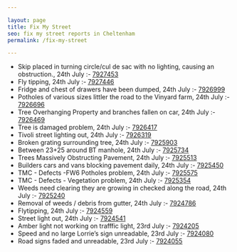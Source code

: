 ```yaml
---

layout: page
title: Fix My Street
seo: fix my street reports in Cheltenham
permalink: /fix-my-street

---
```


<!-- fix_marker starts -->

- Skip placed in turning circle/cul de sac with no lighting, causing an obstruction., 24th July :- [7927453](https://www.fixmystreet.com/report/7927453)
- Fly tipping, 24th July :- [7927446](https://www.fixmystreet.com/report/7927446)
- Fridge and chest of drawers have been dumped, 24th July :- [7926999](https://www.fixmystreet.com/report/7926999)
- Potholes of various sizes littler the road to the Vinyard farm, 24th July :- [7926696](https://www.fixmystreet.com/report/7926696)
- Tree Overhanging Property and branches fallen on car, 24th July :- [7926469](https://www.fixmystreet.com/report/7926469)
- Tree is damaged problem, 24th July :- [7926417](https://www.fixmystreet.com/report/7926417)
- Tivoli street lighting out, 24th July :- [7926319](https://www.fixmystreet.com/report/7926319)
- Broken grating surrounding tree, 24th July :- [7925903](https://www.fixmystreet.com/report/7925903)
- Between 23+25 around BT manhole, 24th July :- [7925734](https://www.fixmystreet.com/report/7925734)
- Trees Massively Obstructing Pavement, 24th July :- [7925513](https://www.fixmystreet.com/report/7925513)
- Builders cars and vans blocking pavement daily, 24th July :- [7925450](https://www.fixmystreet.com/report/7925450)
- TMC - Defects -FW6 Potholes problem, 24th July :- [7925575](https://www.fixmystreet.com/report/7925575)
- TMC - Defects - Vegetation problem, 24th July :- [7925354](https://www.fixmystreet.com/report/7925354)
- Weeds need clearing they are growing in checked along the road, 24th July :- [7925240](https://www.fixmystreet.com/report/7925240)
- Removal of weeds / debris from gutter, 24th July :- [7924786](https://www.fixmystreet.com/report/7924786)
- Flytipping, 24th July :- [7924559](https://www.fixmystreet.com/report/7924559)
- Street light out, 24th July :- [7924541](https://www.fixmystreet.com/report/7924541)
- Amber light not working on trafffic light, 23rd July :- [7924205](https://www.fixmystreet.com/report/7924205)
- Speed and no large Lorrie’s sign unreadable, 23rd July :- [7924080](https://www.fixmystreet.com/report/7924080)
- Road signs faded and unreadable, 23rd July :- [7924055](https://www.fixmystreet.com/report/7924055)

<!-- fix_marker ends -->